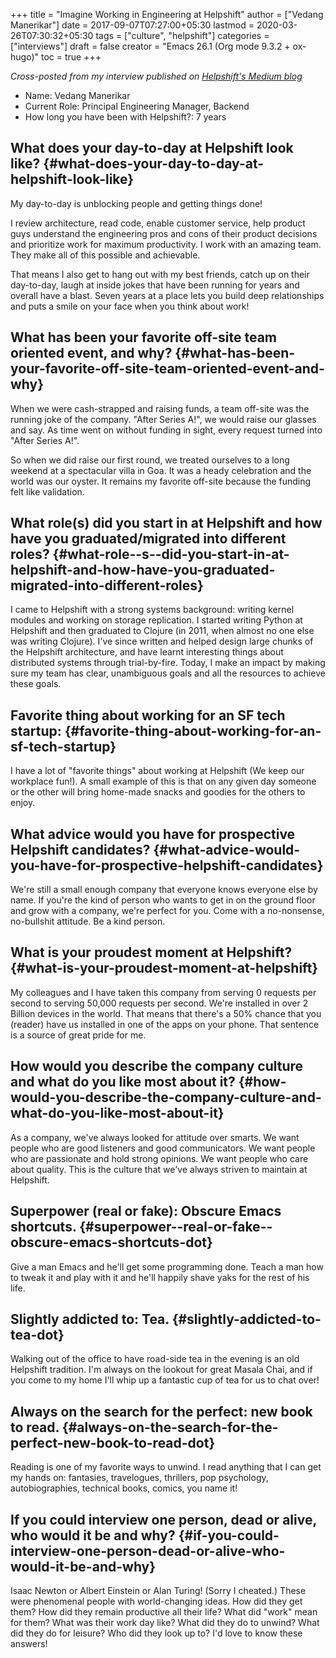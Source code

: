 +++
title = "Imagine Working in Engineering at Helpshift"
author = ["Vedang Manerikar"]
date = 2017-09-07T07:27:00+05:30
lastmod = 2020-03-26T07:30:32+05:30
tags = ["culture", "helpshift"]
categories = ["interviews"]
draft = false
creator = "Emacs 26.1 (Org mode 9.3.2 + ox-hugo)"
toc = true
+++

_Cross-posted from my interview published on [Helpshift's Medium blog](https://medium.com/@helpshift/image-ine-working-in-engineering-at-helpshift-8818247e2188)_

-   Name: Vedang Manerikar
-   Current Role: Principal Engineering Manager, Backend
-   How long you have been with Helpshift?: 7 years

<!--more-->


## What does your day-to-day at Helpshift look like? {#what-does-your-day-to-day-at-helpshift-look-like}

My day-to-day is unblocking people and getting things done!

I review architecture, read code, enable customer service, help
product guys understand the engineering pros and cons of their
product decisions and prioritize work for maximum productivity. I
work with an amazing team. They make all of this possible and
achievable.

That means I also get to hang out with my best friends, catch up
on their day-to-day, laugh at inside jokes that have been running
for years and overall have a blast. Seven years at a place lets
you build deep relationships and puts a smile on your face when
you think about work!


## What has been your favorite off-site team oriented event, and why? {#what-has-been-your-favorite-off-site-team-oriented-event-and-why}

When we were cash-strapped and raising funds, a team off-site was
the running joke of the company. "After Series A!", we would raise
our glasses and say. As time went on without funding in sight,
every request turned into "After Series A!".

So when we did raise our first round, we treated ourselves to a
long weekend at a spectacular villa in Goa. It was a heady
celebration and the world was our oyster. It remains my favorite
off-site because the funding felt like validation.


## What role(s) did you start in at Helpshift and how have you graduated/migrated into different roles? {#what-role--s--did-you-start-in-at-helpshift-and-how-have-you-graduated-migrated-into-different-roles}

I came to Helpshift with a strong systems background: writing
kernel modules and working on storage replication. I started
writing Python at Helpshift and then graduated to Clojure (in
2011, when almost no one else was writing Clojure). I've since
written and helped design large chunks of the Helpshift
architecture, and have learnt interesting things about distributed
systems through trial-by-fire. Today, I make an impact by making
sure my team has clear, unambiguous goals and all the resources to
achieve these goals.


## Favorite thing about working for an SF tech startup: {#favorite-thing-about-working-for-an-sf-tech-startup}

I have a lot of "favorite things" about working at Helpshift (We
keep our workplace fun!). A small example of this is that on any
given day someone or the other will bring home-made snacks and
goodies for the others to enjoy.


## What advice would you have for prospective Helpshift candidates? {#what-advice-would-you-have-for-prospective-helpshift-candidates}

We're still a small enough company that everyone knows everyone
else by name. If you're the kind of person who wants to get in on
the ground floor and grow with a company, we're perfect for you.
Come with a no-nonsense, no-bullshit attitude. Be a kind person.


## What is your proudest moment at Helpshift? {#what-is-your-proudest-moment-at-helpshift}

My colleagues and I have taken this company from serving 0
requests per second to serving 50,000 requests per second. We're
installed in over 2 Billion devices in the world. That means that
there's a 50% chance that you (reader) have us installed in one of
the apps on your phone. That sentence is a source of great pride
for me.


## How would you describe the company culture and what do you like most about it? {#how-would-you-describe-the-company-culture-and-what-do-you-like-most-about-it}

As a company, we've always looked for attitude over smarts. We
want people who are good listeners and good communicators. We want
people who are passionate and hold strong opinions. We want people
who care about quality. This is the culture that we've always
striven to maintain at Helpshift.


## Superpower (real or fake): Obscure Emacs shortcuts. {#superpower--real-or-fake--obscure-emacs-shortcuts-dot}

Give a man Emacs and he'll get some programming done. Teach a man
how to tweak it and play with it and he'll happily shave yaks for
the rest of his life.


## Slightly addicted to: Tea. {#slightly-addicted-to-tea-dot}

Walking out of the office to have road-side tea in the evening is
an old Helpshift tradition. I'm always on the lookout for great
Masala Chai, and if you come to my home I'll whip up a fantastic
cup of tea for us to chat over!


## Always on the search for the perfect: new book to read. {#always-on-the-search-for-the-perfect-new-book-to-read-dot}

Reading is one of my favorite ways to unwind. I read anything that
I can get my hands on: fantasies, travelogues, thrillers, pop
psychology, autobiographies, technical books, comics, you name it!


## If you could interview one person, dead or alive, who would it be and why? {#if-you-could-interview-one-person-dead-or-alive-who-would-it-be-and-why}

Isaac Newton or Albert Einstein or Alan Turing! (Sorry I cheated.)
These were phenomenal people with world-changing ideas. How did
they get them? How did they remain productive all their life? What
did "work" mean for them? What was their work day like? What did
they do to unwind? What did they do for leisure? Who did <span class="underline">they</span>
look up to? I'd love to know these answers!
